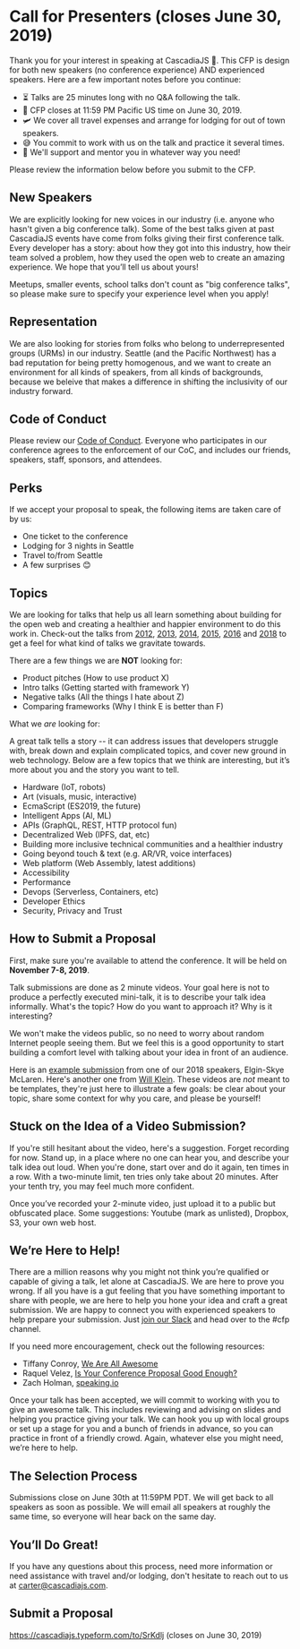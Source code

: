 # Call for Presenters (closes June 30, 2019)

Thank you for your interest in speaking at CascadiaJS 🌲. This CFP is design for both new speakers (no conference experience) AND experienced speakers. Here are a few important notes before you continue:

- ⏳ Talks are 25 minutes long with no Q&A following the talk.
- 📆 CFP closes at 11:59 PM Pacific US time on June 30, 2019.
- 🛩 We cover all travel expenses and arrange for lodging for out of town speakers.
- 😅 You commit to work with us on the talk and practice it several times.
- 🙌 We'll support and mentor you in whatever way you need!

Please review the information below before you submit to the CFP.

## New Speakers

We are explicitly looking for new voices in our industry (i.e. anyone who hasn't given a big conference talk). Some of the best talks given at past CascadiaJS events have come from folks giving their first conference talk. Every developer has a story: about how they got into this industry, how their team solved a problem, how they used the open web to create an amazing experience. We hope that you’ll tell us about yours!

Meetups, smaller events, school talks don't count as "big conference talks", so please make sure to specify your experience level when you apply!

## Representation

We are also looking for stories from folks who belong to underrepresented groups (URMs) in our industry. Seattle (and the Pacific Northwest) has a bad reputation for being pretty homogenous, and we want to create an environment for all kinds of speakers, from all kinds of backgrounds, because we beleive that makes a difference in shifting the inclusivity of our industry forward.

## Code of Conduct

Please review our [Code of Conduct](/code-of-conduct). Everyone who participates in our conference agrees to the enforcement of our CoC, and includes our friends, speakers, staff, sponsors, and attendees.

## Perks

If we accept your proposal to speak, the following items are taken care of by us:

- One ticket to the conference
- Lodging for 3 nights in Seattle
- Travel to/from Seattle
- A few surprises 😊

## Topics

We are looking for talks that help us all learn something about building for the open web and creating a healthier and happier environment to do this work in. Check-out the talks from [2012](https://www.youtube.com/watch?v=y0VFbYJlPHw&list=PLLiioAbFTbKMtmUbLWDzpUzayRLC5s2NZ), [2013](https://www.youtube.com/watch?v=mb1BaxfIAoU&list=PLLiioAbFTbKP9CxF9Fu4_NQteU_v9wkA3), [2014](https://www.youtube.com/watch?v=ynmLwV4z8fA&list=PLLiioAbFTbKMoXtKtyj_3eCfzD-eT05gl), [2015](https://www.youtube.com/watch?v=jWDZP8twWDg&list=PLLiioAbFTbKNpjG_yNpNfhAmQ9KsxFzX7), [2016](https://www.youtube.com/watch?v=PTWLViHkwf4&list=PLLiioAbFTbKNKyP1m4dmW_xu9byJOPMHe) and [2018](https://2018.cascadiajs.com/speakers/shannon-foster) to get a feel for what kind of talks we gravitate towards.

There are a few things we are **NOT** looking for:

- Product pitches (How to use product X)
- Intro talks (Getting started with framework Y)
- Negative talks (All the things I hate about Z)
- Comparing frameworks (Why I think E is better than F)

What we _are_ looking for:

A great talk tells a story -- it can address issues that developers struggle with, break down and explain complicated topics, and cover new ground in web technology. Below are a few topics that we think are interesting, but it’s more about you and the story you want to tell.

- Hardware (IoT, robots)
- Art (visuals, music, interactive)
- EcmaScript (ES2019, the future)
- Intelligent Apps (AI, ML)
- APIs (GraphQL, REST, HTTP protocol fun)
- Decentralized Web (IPFS, dat, etc)
- Building more inclusive technical communities and a healthier industry
- Going beyond touch & text (e.g. AR/VR, voice interfaces)
- Web platform (Web Assembly, latest additions)
- Accessibility
- Performance
- Devops (Serverless, Containers, etc)
- Developer Ethics
- Security, Privacy and Trust

## How to Submit a Proposal

First, make sure you're available to attend the conference. It will be held on **November 7-8, 2019**.

Talk submissions are done as 2 minute videos. Your goal here is not to produce a perfectly executed mini-talk, it is to describe your talk idea informally. What's the topic? How do you want to approach it? Why is it interesting?

We won't make the videos public, so no need to worry about random Internet people seeing them. But we feel this is a good opportunity to start building a comfort level with talking about your idea in front of an audience.

Here is an [example submission](https://www.youtube.com/watch?v=VcYSf2EWFKk&feature=youtu.be) from one of our 2018 speakers, Elgin-Skye McLaren. Here's another one from [Will Klein](https://drive.google.com/file/d/12onj0eQPspOj1bSkL8waM-m52vZgL2IY/view). These videos are _not_ meant to be templates, they're just here to illustrate a few goals: be clear about your topic, share some context for why you care, and please be yourself!

## Stuck on the Idea of a Video Submission?

If you're still hesitant about the video, here's a suggestion. Forget recording for now. Stand up, in a place where no one can hear you, and describe your talk idea out loud. When you're done, start over and do it again, ten times in a row. With a two-minute limit, ten tries only take about 20 minutes. After your tenth try, you may feel much more confident.

Once you’ve recorded your 2-minute video, just upload it to a public but obfuscated place. Some suggestions: Youtube (mark as unlisted), Dropbox, S3, your own web host.

## We’re Here to Help!

There are a million reasons why you might not think you’re qualified or capable of giving a talk, let alone at CascadiaJS. We are here to prove you wrong. If all you have is a gut feeling that you have something important to share with people, we are here to help you hone your idea and craft a great submission. We are happy to connect you with experienced speakers to help prepare your submission. Just [join our Slack](https://join.slack.com/t/cascadiajs/shared_invite/enQtMzcyMjkzMDk0NjQwLTc3YmJiMTk0NTZjNDBjMzg2YTMxNDA4Njk3YTgyZWY0MGM4NjVhZTI0YTUzYTRmYzRlNThhNTIxOGNkMDU1ZGU) and head over to the #cfp channel.

If you need more encouragement, check out the following resources:

- Tiffany Conroy, [We Are All Awesome](http://weareallaweso.me/)
- Raquel Velez, [Is Your Conference Proposal Good Enough?](http://rckbt.me/2014/01/conference-proposals/)
- Zach Holman, [speaking.io](http://speaking.io/plan/writing-a-cfp/)

Once your talk has been accepted, we will commit to working with you to give an awesome talk. This includes reviewing and advising on slides and helping you practice giving your talk. We can hook you up with local groups or set up a stage for you and a bunch of friends in advance, so you can practice in front of a friendly crowd. Again, whatever else you might need, we’re here to help.

## The Selection Process

Submissions close on June 30th at 11:59PM PDT. We will get back to all speakers as soon as possible. We will email all speakers at roughly the same time, so everyone will hear back on the same day.

## You’ll Do Great!

If you have any questions about this process, need more information or need assistance with travel and/or lodging, don't hesitate to reach out to us at carter@cascadiajs.com.

## Submit a Proposal

https://cascadiajs.typeform.com/to/SrKdlj (closes on June 30, 2019)
